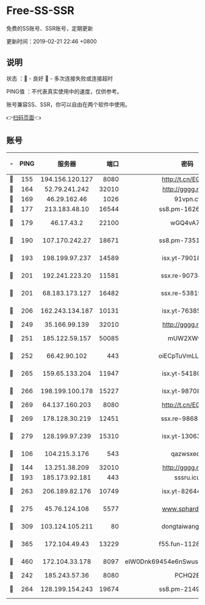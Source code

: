 # Free-SS-SSR

免费的SS账号、SSR账号，定期更新

更新时间：2019-02-21 22:46 +0800

## 说明

状态     ：🙂 - 良好 🙁 - 多次连接失败或连接超时

PING值   ：不代表真实使用中的速度，仅供参考。

账号兼容SS、SSR，你可以自由在两个软件中使用。

👉[扫码页面](https://liesauer.github.io/free-ss-ssr.github.io/)👈

## 账号

|-|PING|服务器|端口|密码|加密方式|区域|
|:----:|:----:|:-----:|-----:|:----:|:----:|:----:|
|🙂|155|194.156.120.127|8080|http://t.cn/EGJIyrl|rc4-md5|RU|
|🙂|164|52.79.241.242|32010|http://gggg.rocks|chacha20|KR|
|🙂|169|46.29.162.46|1026|91vpn.cf|rc4-md5|RU|
|🙂|177|213.183.48.10|16544|ss8.pm-16263031|rc4-md5|RU|
|🙂|179|46.17.43.2|22100|wGQ4vA7D|aes-256-gcm|RU|
|🙂|190|107.170.242.27|18671|ss8.pm-73518154|aes-256-cfb|US|
|🙂|193|198.199.97.237|14589|isx.yt-79018658|aes-256-cfb|US|
|🙂|201|192.241.223.20|11581|ssx.re-90738026|aes-256-cfb|US|
|🙂|201|68.183.173.127|16482|ssx.re-53819534|aes-256-cfb|US|
|🙂|206|162.243.134.187|10131|isx.yt-76385286|aes-256-cfb|US|
|🙂|249|35.166.99.139|32010|http://gggg.rocks|chacha20|US|
|🙂|251|185.122.59.157|50085|mUW2XWw8|aes-256-cfb|GB|
|🙂|252|66.42.90.102|443|oiECpTuVmLLxk4Ts|aes-256-cfb|US|
|🙂|265|159.65.133.204|11947|isx.yt-54180036|aes-256-cfb|SG|
|🙂|266|198.199.100.178|15227|isx.yt-98708558|aes-256-cfb|US|
|🙂|269|64.137.160.203|8080|http://t.cn/EGJIyrl|rc4-md5|CA|
|🙂|269|178.128.30.219|12451|ssx.re-98681435|aes-256-cfb|SG|
|🙂|279|128.199.97.239|15310|isx.yt-13063955|aes-256-cfb|SG|
|🙂|106|104.215.3.176|543|qazwsxedc|aes-256-gcm|JP|
|🙂|144|13.251.38.209|32010|http://gggg.rocks|chacha20|SG|
|🙂|193|185.173.92.181|443|sssru.icu|rc4-md5|RU|
|🙂|263|206.189.82.176|10749|isx.yt-82644423|aes-256-cfb|SG|
|🙂|275|45.76.124.108|5577|www.sphard.com|aes-256-cfb|AU|
|🙂|309|103.124.105.211|80|dongtaiwang.com|aes-256-cfb|US|
|🙂|365|172.104.49.43|13229|f55.fun-11286035|aes-256-cfb|SG|
|🙂|460|172.104.33.178|8097|eIW0Dnk69454e6nSwuspv9DmS201tQ0D|aes-256-cfb|SG|
|🙁|242|185.243.57.36|8080|PCHQ2E|rc4-md5|US|
|🙁|264|128.199.154.243|19674|ss8.pm-21493386|aes-256-cfb|SG|
